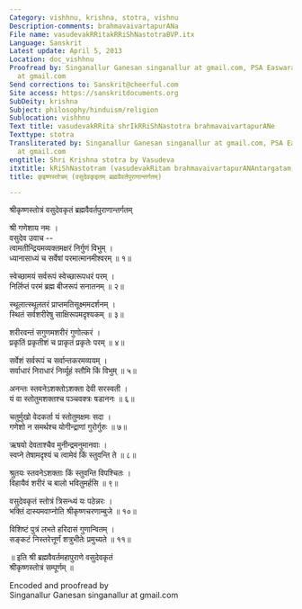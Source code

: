 ```yaml
---
Category: vishhnu, krishna, stotra, vishnu
Description-comments: brahmavaivartapurANa
File name: vasudevakRRitakRRiShNastotraBVP.itx
Language: Sanskrit
Latest update: April 5, 2013
Location: doc_vishhnu
Proofread by: Singanallur Ganesan singanallur at gmail.com, PSA Easwaran psaeaswaran
  at gmail.com
Send corrections to: Sanskrit@cheerful.com
Site access: https://sanskritdocuments.org
SubDeity: krishna
Subject: philosophy/hinduism/religion
Sublocation: vishhnu
Text title: vasudevakRRita shrIkRRiShNastotra brahmavaivartapurANe
Texttype: stotra
Transliterated by: Singanallur Ganesan singanallur at gmail.com, PSA Easwaran psaeaswaran
  at gmail.com
engtitle: Shri Krishna stotra by Vasudeva
itxtitle: kRiShNastotram (vasudevakRitam brahmavaivartapurANAntargatam)
title: कृइष्णस्तोत्रम् (वसुदेवकृइतम् ब्रह्मवैवर्तपुराणान्तर्गतम्)

---
```

  
 श्रीकृष्णस्तोत्रं वसुदेवकृतं ब्रह्मवैवर्तपुराणान्तर्गतम्   
  
श्री गणेशाय नमः ।  
वसुदेव उवाच --  
त्वामतीन्द्रियमव्यक्तमक्षरं निर्गुणं विभुम् ।  
ध्यानासाध्यं च सर्वेषां परमात्मानमीश्वरम् ॥ १॥  
  
स्वेच्छामयं सर्वरूपं स्वेच्छारूपधरं परम् ।  
निर्लिप्तं परमं ब्रह्म बीजरूपं सनातनम् ॥ २॥  
  
स्थूलात्स्थूलतरं प्राप्तमतिसूक्ष्ममदर्शनम् ।  
स्थितं सर्वशरीरेषु साक्षिरूपमदृश्यकम् ॥ ३॥  
  
शरीरवन्तं सगुणमशरीरं गुणोत्करं ।  
प्रकृतिं प्रकृतीशं च प्राकृतं प्रकृतेः परम् ॥ ४॥  
  
सर्वेशं सर्वरूपं च सर्वान्तकरमव्ययम् ।  
सर्वाधारं निराधारं निर्व्यूहं स्तौमि किं विभुम् ॥ ५॥  
  
अनन्तः स्तवनेऽशक्तोऽशक्ता देवी सरस्वती ।  
यं वा स्तोतुमशक्तश्च पञ्चवक्त्रः षडाननः ॥ ६॥  
  
चतुर्मुखो वेदकर्ता यं स्तोतुमक्षमः सदा ।  
गणेशो न समर्थश्च योगीन्द्राणां गुरोर्गुरुः ॥ ७॥  
  
ऋषयो देवताश्चैव मुनीन्द्रमनुमानवाः ।  
स्वप्ने तेषामदृश्यं च त्वामेवं किं स्तुवन्ति ते ॥ ८॥  
  
श्रुतयः स्तवनेऽशक्ताः किं स्तुवन्ति विपश्चितः ।  
विहायैवं शरीरं च बालो भवितुमर्हसि ॥ ९॥  
  
वसुदेवकृतं स्तोत्रं त्रिसन्ध्यं यः पठेन्नरः ।  
भक्तिं दास्यमवाप्नोति श्रीकृष्णचरणाम्बुजे ॥ १०॥  
  
विशिष्टं पुत्रं लभते हरिदासं गुणान्वितम् ।  
सङ्कटं निस्तरेत्तूर्णं शत्रुभीतेः प्रमुच्यते ॥ ११॥  
  
॥ इति श्री ब्रह्मवैवर्तमहापुराणे वसुदेवकृतं  
श्रीकृष्णस्तोत्रं सम्पूर्णम् ॥  
  
  
  
Encoded and proofread by  
Singanallur Ganesan singanallur at gmail.com  
  
